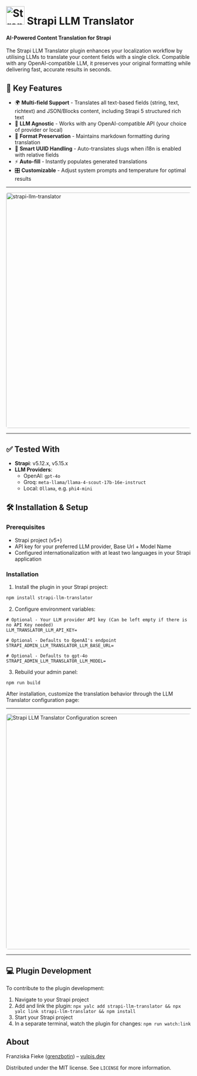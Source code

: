 # <img alt="Strapi LLM Translator Icon" src="./docs/strapi-llm-translator-icon.png" width="50"> Strapi LLM Translator

#### AI-Powered Content Translation for Strapi

The Strapi LLM Translator plugin enhances your localization workflow by utilising LLMs to translate your content fields with a single click. Compatible with any OpenAI-compatible LLM, it preserves your original formatting while delivering fast, accurate results in seconds.

## 🚀 Key Features

- 🌍 **Multi-field Support** - Translates all text-based fields (string, text, richtext) and JSON/Blocks content, including Strapi 5 structured rich text
- 🔌 **LLM Agnostic** - Works with any OpenAI-compatible API (your choice of provider or local)
- 📝 **Format Preservation** - Maintains markdown formatting during translation
- 🔗 **Smart UUID Handling** - Auto-translates slugs when i18n is enabled with relative fields
- ⚡ **Auto-fill** - Instantly populates generated translations
- 🎛️ **Customizable** - Adjust system prompts and temperature for optimal results

---

<img alt="strapi-llm-translator" style="border-radius:5px" src="./docs/strapi-llm-translator.gif" width="640">

---

## ✅ Tested With

- **Strapi**: v5.12.x, v5.15.x
- **LLM Providers**:
  - OpenAI: `gpt-4o`
  - Groq: `meta-llama/llama-4-scout-17b-16e-instruct`
  - Local: `Ollama`, e.g. `phi4-mini`

## 🛠️ Installation & Setup

### Prerequisites

- Strapi project (v5+)
- API key for your preferred LLM provider, Base Url + Model Name
- Configured internationalization with at least two languages in your Strapi application

### Installation

1. Install the plugin in your Strapi project:

```bash
npm install strapi-llm-translator
```

2. Configure environment variables:

```
# Optional - Your LLM provider API key (Can be left empty if there is no API Key needed)
LLM_TRANSLATOR_LLM_API_KEY=

# Optional - Defaults to OpenAI's endpoint
STRAPI_ADMIN_LLM_TRANSLATOR_LLM_BASE_URL=

# Optional - Defaults to gpt-4o
STRAPI_ADMIN_LLM_TRANSLATOR_LLM_MODEL=
```

3. Rebuild your admin panel:

```
npm run build
```

After installation, customize the translation behavior through the LLM Translator configuration page:

---

<img alt="Strapi LLM Translator Configuration screen" style="border-radius:5px" src="./docs/strapi-llm-translator-configuration.png" width="640">

---

## 💻 Plugin Development

To contribute to the plugin development:

1. Navigate to your Strapi project
2. Add and link the plugin: `npx yalc add strapi-llm-translator && npx yalc link strapi-llm-translator && npm install`
3. Start your Strapi project
4. In a separate terminal, watch the plugin for changes:
   `npm run watch:link`

## About

Franziska Fieke ([grenzbotin](https://github.com/grenzbotin)) – [vulpis.dev](https://vulpis.dev)

Distributed under the MIT license.
See `LICENSE` for more information.
